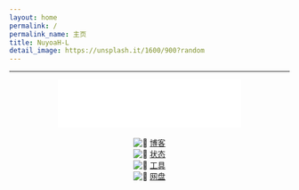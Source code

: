 ```yaml
---
layout: home
permalink: /
permalink_name: 主页
title: NuyoaH-L
detail_image: https://unsplash.it/1600/900?random
---
```

<center>
 <div id="hitokoto"><script>hitokoto()</script></div>
</center>
<hr>
<center>
 <iframe frameborder="no" border="0" marginwidth="0" marginheight="0" width=330 height=86 src="//music.163.com/outchain/player?type=2&id=1425371292&auto=1&height=66"></iframe>
</center>
<br>
<center>
<div class="link-chip">
 <img alt="🌚" src="https://blog.nuyoah-l.ga/favicon.ico" class="link-chip-icon">
 <a title="🌚" target="_blank" class="link-chip-title" href="https://blog.nuyoah-l.ga/">博客</a>
</div>
<div class="link-chip">
 <img alt="🌚" src="http://api.molure.cn/sjtx/api.php?lx=c1" class="link-chip-icon">
 <a title="🌚" target="_blank" class="link-chip-title" href="https://status.nuyoah-l.ga/">状态</a>
</div>
<div class="link-chip">
 <img alt="🌚" src="http://api.molure.cn/sjtx/api.php?lx=c1" class="link-chip-icon">
 <a title="🌚" target="_blank" class="link-chip-title" href="https://tools.nuyoah-l.ga/">工具</a>
</div>
<div class="link-chip">
<img alt="🌚" src="http://api.molure.cn/sjtx/api.php?lx=c1" class="link-chip-icon">
 <a title="🌚" target="_blank" class="link-chip-title" href="https://pan.nuyoah-l.ga/">网盘</a>
</div>
</center>
